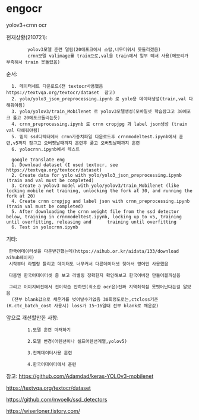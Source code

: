 # engocr

yolov3+crnn ocr

현재상황(210721):

            yolov3모델 훈련 덜됨(20에포크에서 스탑,너무더워서 못돌리겠음)
            crnn모델 valimage를 train으로,val을 train에서 일부 떼서 사용(메모리가 부족해서 train 못돌렸음)
            
            
            
순서:

      1. 데이터세트 다운로드(전 textocr사용했음  https://textvqa.org/textocr/dataset  참고)
      2. yolo/yolo3_json_preprocessing.ipynb 로 yolo용 데이터생성(train,val 다해줘야됨)
      3. yolo/yolov3/train_Mobilenet 로 yolov3모델생성(모바일넷 학습잠그고 30에포크 풀고 20에포크돌리는듯)
      4. crnn_preprocessing.ipynb 로 crnn cropjpg 과 label json생성 (train val 다해줘야됨)
      5. 밑의 ssd디텍터에서 crnn가중치파일 다운로드후 crnnmodeltest.ipynb에서 훈련,v5까지 잠그고 오버핏날때까지 훈련후 풀고 오버핏날때까지 훈련
      6. yolocrnn.ipynb에서 테스트
      
      google translate eng
      1. Download dataset (I used textocr, see https://textvqa.org/textocr/dataset)
      2. Create data for yolo with yolo/yolo3_json_preprocessing.ipynb (train and val must be completed)
      3. Create a yolov3 model with yolo/yolov3/train_Mobilenet (like locking mobile net training, unlocking the fork at 30, and running the fork at 20)
      4. Create crnn cropjpg and label json with crnn_preprocessing.ipynb (train val must be completed)
      5. After downloading the crnn weight file from the ssd detector below, training in crnnmodeltest.ipynb, locking up to v5, training until overfitting, releasing and      training until overfitting
      6. Test in yolocrnn.ipynb





기타:

     한국어데이터셋을 다운받긴했는데(https://aihub.or.kr/aidata/133/download aihub페이지)
     시작부터 라벨링 틀리고 데이터도 너무커서 다른데이터셋 찾아서 영어만 사용했음
  
     다음엔 한국어데이터셋 좀 보고 라벨링 정확한지 확인해보고 한국어버전 만들어볼까싶음
  
     그리고 이미지비전에서 전이학습 안하면(최소한 ocr은)진짜 지역최적점 못벗어난다는걸 알았음
      (전부 blank값으로 채운거를 벗어날수가없음 30회정도로는,ctcloss기준(K.ctc_batch_cost 사용시) loss가 15~16일때 전부 blank로 채운값)
  


앞으로 개선할만한 사항:
  
            1.모델 훈련 마저하기
  
            2.모델 변경(어텐션이나 셀프어텐션계열,yolov5)
  
            3.전체데이터사용 훈련
  
            4.한국어데이터에서 훈련
  
  
        


참고:
  https://github.com/Adamdad/keras-YOLOv3-mobilenet

  https://textvqa.org/textocr/dataset

  https://github.com/mvoelk/ssd_detectors

  https://wiserloner.tistory.com/
